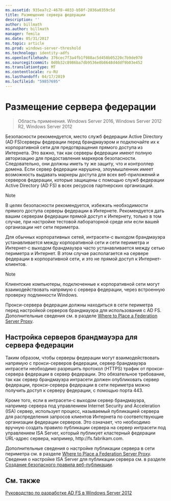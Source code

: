 ```yaml
---
ms.assetid: 935ea7c2-4678-4033-b50f-2036a0359c5d
title: Размещение сервера федерации
description: ''
author: billmath
ms.author: billmath
manager: femila
ms.date: 05/31/2017
ms.topic: article
ms.prod: windows-server-threshold
ms.technology: identity-adfs
ms.openlocfilehash: 376cec7f3a4fb1f988ac5d458b05220c7b9de970
ms.sourcegitcommit: 0d0b32c8986ba7db9536e0b8648d4ddf9b03e452
ms.translationtype: MT
ms.contentlocale: ru-RU
ms.lasthandoff: 04/17/2019
ms.locfileid: "59857695"
---
```

# <a name="where-to-place-a-federation-server"></a>Размещение сервера федерации

>Область применения. Windows Server 2016, Windows Server 2012 R2, Windows Server 2012

Безопасности рекомендуется, место служб федерации Active Directory \(AD FS\)серверы федерации перед брандмауэром и подключайте их к корпоративной сети для предотвращения прямого доступа из Интернета. Это важно, так как серверы федерации имеют полную авторизацию для предоставления маркеров безопасности. Следовательно, они должны иметь ту же защиту, что и контроллер домена. Если сервер федерации нарушена, злоумышленник имеет возможность выдавать маркеры доступа для всех веб-приложений и серверов федерации, которые защищены с помощью служб федерации Active Directory \(AD FS\) в всех ресурсов партнерских организаций.  
  
> [!NOTE]  
> В целях безопасности рекомендуется, избежать необходимости прямого доступа серверы федерации в Интернете. Рекомендуется дать вашим серверам федерации прямой доступ к Интернету, только в том случае, при настройке тестовой лабораторной среде или если вашей организации нет сети периметра.  
  
Для обычных корпоративных сетей, интрасети\-с выходом брандмауэра устанавливается между корпоративной сети и сети периметра и Интернет\-с выходом брандмауэра часто устанавливается между сетью периметра и Интернет. В этом случае располагается на сервере федерации в корпоративной сети, и это не прямой доступ к Интернет-клиентов.  
  
> [!NOTE]  
> Клиентские компьютеры, подключенные к корпоративной сети могут взаимодействовать напрямую с сервера федерации, через встроенную проверку подлинности Windows.  
  
Прокси-сервера федерации должны находиться в сети периметра перед настройкой серверов брандмауэра для использования с AD FS. Дополнительные сведения см. в разделе [Where to Place a Federation Server Proxy](Where-to-Place-a-Federation-Server-Proxy.md).  
  
## <a name="configuring-your-firewall-servers-for-a-federation-server"></a>Настройка серверов брандмауэра для сервера федерации  
Таким образом, чтобы серверы федерации могут взаимодействовать напрямую с прокси-серверов федерации, сервер брандмауэра интрасети необходимо разрешить протокол \(HTTPS\) трафик от прокси-сервера федерации в сервер федерации. Это обязательное требование, так как сервер брандмауэра интрасети должен опубликовать сервер федерации, прокси-сервера федерации в сети периметра можно получить доступ к серверу федерации, с помощью порта 443.  
  
Кроме того, если в интрасети\-с выходом сервер брандмауэра, например сервера под управлением Internet Security and Acceleration \(ISA\) сервер, использует процесс, называемый публикацией сервера для распределения запросов клиентов Интернета по соответствующие организации федерации серверов. Это означает, что необходимо вручную создать правило публикации сервера на сервер интрасети под управлением ISA Server, который публикует кластерный федерации URL-адрес сервера, например, http:\/\/fs.fabrikam.com.  
  
Дополнительные сведения о настройке публикации сервера в сети периметра см. в разделе [Where to Place a Federation Server Proxy](Where-to-Place-a-Federation-Server-Proxy.md). Сведения о настройке ISA Server для публикации сервера см. в разделе [Создание безопасного правила веб-публикации](https://go.microsoft.com/fwlink/?LinkId=75182).  
  
## <a name="see-also"></a>См. также
[Руководство по разработке AD FS в Windows Server 2012](AD-FS-Design-Guide-in-Windows-Server-2012.md)

